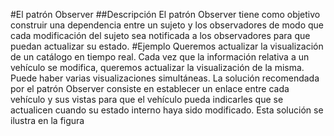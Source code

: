 #El patrón Observer
##Descripción
El patrón Observer tiene como objetivo construir una dependencia entre un sujeto y los
observadores de modo que cada modificación del sujeto sea notificada a los
observadores para que puedan actualizar su estado.
#Ejemplo
Queremos actualizar la visualización de un catálogo en tiempo real. Cada vez que la
información relativa a un vehículo se modifica, queremos actualizar la visualización de
la misma. Puede haber varias visualizaciones simultáneas.
La solución recomendada por el patrón Observer consiste en establecer un enlace entre
cada vehículo y sus vistas para que el vehículo pueda indicarles que se actualicen
cuando su estado interno haya sido modificado. Esta solución se ilustra en la figura
